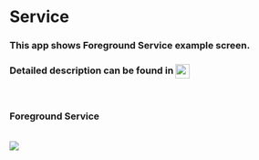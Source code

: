 # Service
<h3> This app shows Foreground Service example screen. </h3>
<h3> Detailed description can be found in  <a href="https://ordem.notion.site/Untitled-30e20702181d4fdfa5c4c276acb1ce47"> <img height="25" align=absmiddle src="https://img.shields.io/badge/Notion-%23000000.svg?style=for-the-badge&logo=notion&logoColor=white" alt="ordem-yoo" /></a>
</h3>

<br>
<h3> Foreground Service</h3><br>

<img src="notion://www.notion.so/image/https%3A%2F%2Fs3-us-west-2.amazonaws.com%2Fsecure.notion-static.com%2Ffd429005-3201-4a1c-a93f-9800d8c15809%2FUntitled.png?table=block&id=2256b130-cb2b-49e3-a294-09a605687ee8&spaceId=7b46b6b5-562e-439b-b7f3-61236b864190&width=2000&userId=382a3cee-708b-46ca-8500-27698703a04f&cache=v2">
